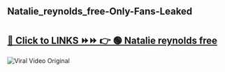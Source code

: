 
 ## Natalie_reynolds_free-Only-Fans-Leaked

# <h2><a href="https://clipsfans.com/Natalie_reynolds_free&ref=git">🔗 Click to LINKS ⏩⏩ 👉 🟢 Natalie reynolds free </a></h2>

<a href="https://clipsfans.com/Natalie_reynolds_free&ref=git" rel="nofollow" data-target="animated-image.originalLink"><img src="https://i.ibb.co.com/xMMVF88/686577567.gif" alt="Viral Video Original" style="max-width: 100%; display: inline-block;" data-target="animated-image.originalImage"></a>
